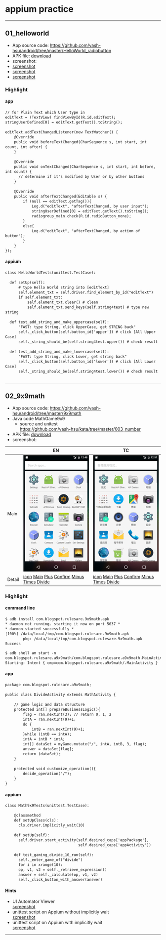 # appium practice
---


## 01_helloworld

* App source code: https://github.com/vash-hsu/android/tree/master/HelloWorld_radiobutton
* APK file: [download](01_helloworld/com.blogspot.rulesare.helloworld_radiobutton.apk)
* screenshot:
 * [screenshot](01_helloworld/illustration_01/version_1-1.PNG)
 * [screenshot](01_helloworld/illustration_01/version_1-2.PNG)
 * [screenshot](01_helloworld/illustration_01/version_2.PNG)

### Highlight

#### app
```
// for Plain Text which User type in
editText = (TextView) findViewById(R.id.editText);
stringUserDefined[0] = editText.getText().toString();

editText.addTextChangedListener(new TextWatcher() {
    @Override
    public void beforeTextChanged(CharSequence s, int start, int count, int after) {
    }

    @Override
    public void onTextChanged(CharSequence s, int start, int before, int count) {
	  // determine if it's modified by User or by other buttons
    }

    @Override
    public void afterTextChanged(Editable s) {
		if (null == editText.getTag()){
			Log.d("editText", "afterTextChanged, by user input");
			stringUserDefined[0] = editText.getText().toString();
			radiogroup_main.check(R.id.radioButton_none);
		}
		else{
			Log.d("editText", "afterTextChanged, by action of button");
		}
	}
});
```
#### appium
```
class HelloWorldTests(unittest.TestCase):

  def setUp(self):
      # type Hello World string into [editText]
      self.element_txt = self.driver.find_element_by_id("editText")
      if self.element_txt:
          self.element_txt.clear() # clean
          self.element_txt.send_keys(self.string4test) # type new string

  def test_add_string_and_make_uppercase(self):
      "FAST: type String, click UpperCase, get STRING back"
      self._click_button(self.button_id['upper']) # click [All Upper Case]
      self._string_should_be(self.string4test.upper()) # check result

  def test_add_string_and_make_lowercase(self):
      "FAST: type String, click Lower, get string back"
      self._click_button(self.button_id['lower']) # click [All Lower Case]
      self._string_should_be(self.string4test.lower()) # check result


```
---

## 02_9x9math
* App source code: https://github.com/vash-hsu/android/tree/master/9x9math
 * Java code MathGame9x9
   *  source and unitest  
    https://github.com/vash-hsu/kata/tree/master/003_number
* APK file: [download](02_9x9math/com.blogspot.rulesare.9x9math.apk)
* screenshot:

|  | EN | TC |
|--|--|--|
| Main | ![animation](02_9x9math/illustration_01/animation.gif) | ![animation](02_9x9math/illustration_02/animation.gif) |
| Detail | [icon](02_9x9math/illustration_01/0_app_icon.png) [Main](02_9x9math/illustration_01/1_main.png) [Plus](02_9x9math/illustration_01/2_plus.png) [Confirm](02_9x9math/illustration_01/2_plus_confirm.png) [Minus](02_9x9math/illustration_01/3_minus.png) [Times](02_9x9math/illustration_01/4_times.png) [Divide](02_9x9math/illustration_01/5_divide.png) | [icon](02_9x9math/illustration_02/0_app_icon.png) [Main](02_9x9math/illustration_02/1_main.png) [Plus](02_9x9math/illustration_02/2_plus.png) [Confirm](02_9x9math/illustration_02/2_plus_confirm.png) [Minus](02_9x9math/illustration_02/3_minus.png) [Times](02_9x9math/illustration_02/4_times.png) [Divide](02_9x9math/illustration_02/5_divide.png) | |  


### Highlight

#### command line
```
$ adb install com.blogspot.rulesare.9x9math.apk
* daemon not running. starting it now on port 5037 *
* daemon started successfully *
[100%] /data/local/tmp/com.blogspot.rulesare.9x9math.apk
        pkg: /data/local/tmp/com.blogspot.rulesare.9x9math.apk
Success
```
```
$ adb shell am start -n com.blogspot.rulesare.a9x9math/com.blogspot.rulesare.a9x9math.MainActivity
Starting: Intent { cmp=com.blogspot.rulesare.a9x9math/.MainActivity }
```


#### app
```
package com.blogspot.rulesare.a9x9math;

public class DivideActivity extends MathActivity {

    // game logic and data structure
    protected int[] prepareBusinessLogic(){
        flag = ran.nextInt(3); // return 0, 1, 2
        intA = ran.nextInt(9)+1;
        do {
            intB = ran.nextInt(9)+1;
        }while (intB == intA);
        intA = intB * intA;
        int[] dataSet = myGame.mutate("/", intA, intB, 3, flag);
        answer = dataSet[flag];
        return (dataSet);
    }

    protected void customize_operation(){
        decide_operation("/");
    }
}

```
#### appium
```
class Math9x9Tests(unittest.TestCase):

    @classmethod
    def setUpClass(cls):
      cls.driver.implicitly_wait(10)

    def setUp(self):
      self.driver.start_activity(self.desired_caps['appPackage'],
                                 self.desired_caps['appActivity'])

    def test_gaming_divide_10_run(self):
      self._enter_game_of("divide")
      for i in xrange(10):
      op, v1, v2 = self._retrieve_expression()
      answer = self._calculate(op, v1, v2)
      self._click_button_with_answer(answer)

```


#### Hints
* UI Automator Viewer  
[screenshot](02_9x9math/illustration_03/ui_automator_viewer.png)
* unittest script on Appium without implicitly wait  
[screenshot](02_9x9math/illustration_03/without_implicitly_wait.png)
* unittest script on Appium with implicitly wait  
[screenshot](02_9x9math/illustration_03/with_implicitly_wait.png)

---
